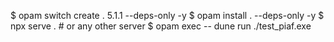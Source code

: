 $ opam switch create . 5.1.1 --deps-only -y
$ opam install . --deps-only -y
$ npx serve . # or any other server
$ opam exec -- dune run ./test_piaf.exe
